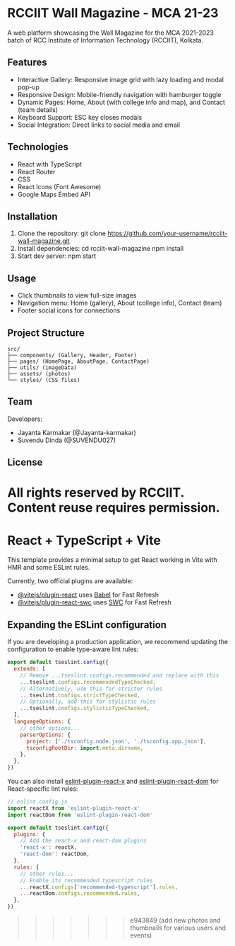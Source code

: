 # RCCIIT Wall Magazine - MCA 21-23

A web platform showcasing the Wall Magazine for the MCA 2021-2023 batch of RCC Institute of Information Technology (RCCIIT), Kolkata.

## Features

- Interactive Gallery: Responsive image grid with lazy loading and modal pop-up
- Responsive Design: Mobile-friendly navigation with hamburger toggle
- Dynamic Pages: Home, About (with college info and map), and Contact (team details)
- Keyboard Support: ESC key closes modals
- Social Integration: Direct links to social media and email

## Technologies

- React with TypeScript
- React Router
- CSS
- React Icons (Font Awesome)
- Google Maps Embed API

## Installation

1. Clone the repository:
   git clone https://github.com/your-username/rcciit-wall-magazine.git
2. Install dependencies:
   cd rcciit-wall-magazine
   npm install
3. Start dev server:
   npm start

## Usage

- Click thumbnails to view full-size images
- Navigation menu: Home (gallery), About (college info), Contact (team)
- Footer social icons for connections

## Project Structure

```
src/
├── components/ (Gallery, Header, Footer)
├── pages/ (HomePage, AboutPage, ContactPage)
├── utils/ (imageData)
├── assets/ (photos)
└── styles/ (CSS files)
```

## Team

Developers:
- Jayanta Karmakar (@Jayanta-karmakar)
- Suvendu Dinda (@SUVENDU027)

## License

All rights reserved by RCCIIT. Content reuse requires permission.
=======
# React + TypeScript + Vite

This template provides a minimal setup to get React working in Vite with HMR and some ESLint rules.

Currently, two official plugins are available:

- [@vitejs/plugin-react](https://github.com/vitejs/vite-plugin-react/blob/main/packages/plugin-react/README.md) uses [Babel](https://babeljs.io/) for Fast Refresh
- [@vitejs/plugin-react-swc](https://github.com/vitejs/vite-plugin-react-swc) uses [SWC](https://swc.rs/) for Fast Refresh

## Expanding the ESLint configuration

If you are developing a production application, we recommend updating the configuration to enable type-aware lint rules:

```js
export default tseslint.config({
  extends: [
    // Remove ...tseslint.configs.recommended and replace with this
    ...tseslint.configs.recommendedTypeChecked,
    // Alternatively, use this for stricter rules
    ...tseslint.configs.strictTypeChecked,
    // Optionally, add this for stylistic rules
    ...tseslint.configs.stylisticTypeChecked,
  ],
  languageOptions: {
    // other options...
    parserOptions: {
      project: ['./tsconfig.node.json', './tsconfig.app.json'],
      tsconfigRootDir: import.meta.dirname,
    },
  },
})
```

You can also install [eslint-plugin-react-x](https://github.com/Rel1cx/eslint-react/tree/main/packages/plugins/eslint-plugin-react-x) and [eslint-plugin-react-dom](https://github.com/Rel1cx/eslint-react/tree/main/packages/plugins/eslint-plugin-react-dom) for React-specific lint rules:

```js
// eslint.config.js
import reactX from 'eslint-plugin-react-x'
import reactDom from 'eslint-plugin-react-dom'

export default tseslint.config({
  plugins: {
    // Add the react-x and react-dom plugins
    'react-x': reactX,
    'react-dom': reactDom,
  },
  rules: {
    // other rules...
    // Enable its recommended typescript rules
    ...reactX.configs['recommended-typescript'].rules,
    ...reactDom.configs.recommended.rules,
  },
})
```
>>>>>>> e943849 (add new photos and thumbnails for various users and events)
